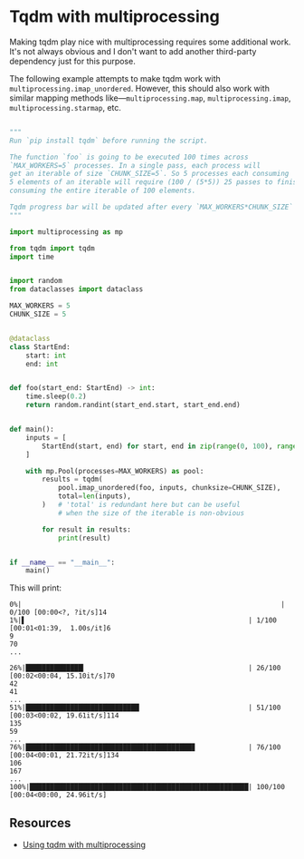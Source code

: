 # Tqdm with multiprocessing

Making tqdm play nice with multiprocessing requires some additional work. It's not always obvious and I don't want to add another third-party dependency just for this purpose.

The following example attempts to make tqdm work with `multiprocessing.imap_unordered`. However, this should also work with similar mapping methods like—`multiprocessing.map`, `multiprocessing.imap`, `multiprocessing.starmap`, etc.



```python

"""
Run `pip install tqdm` before running the script.

The function `foo` is going to be executed 100 times across
`MAX_WORKERS=5` processes. In a single pass, each process will
get an iterable of size `CHUNK_SIZE=5`. So 5 processes each consuming
5 elements of an iterable will require (100 / (5*5)) 25 passes to finish
consuming the entire iterable of 100 elements.

Tqdm progress bar will be updated after every `MAX_WORKERS*CHUNK_SIZE` iterations.
"""

import multiprocessing as mp

from tqdm import tqdm
import time


import random
from dataclasses import dataclass

MAX_WORKERS = 5
CHUNK_SIZE = 5


@dataclass
class StartEnd:
    start: int
    end: int


def foo(start_end: StartEnd) -> int:
    time.sleep(0.2)
    return random.randint(start_end.start, start_end.end)


def main():
    inputs = [
        StartEnd(start, end) for start, end in zip(range(0, 100), range(100, 200))
    ]

    with mp.Pool(processes=MAX_WORKERS) as pool:
        results = tqdm(
            pool.imap_unordered(foo, inputs, chunksize=CHUNK_SIZE),
            total=len(inputs),
        )   # 'total' is redundant here but can be useful
            # when the size of the iterable is non-obvious

        for result in results:
            print(result)


if __name__ == "__main__":
    main()
```

This will print:

```
0%|                                                                | 0/100 [00:00<?, ?it/s]14
1%|▌                                                       | 1/100 [00:01<01:39,  1.00s/it]6
9
70
...

26%|██████████████▎                                        | 26/100 [00:02<00:04, 15.10it/s]70
42
41
...
51%|████████████████████████████                           | 51/100 [00:03<00:02, 19.61it/s]114
135
59
...
76%|█████████████████████████████████████████▊             | 76/100 [00:04<00:01, 21.72it/s]134
106
167
...
100%|██████████████████████████████████████████████████████| 100/100 [00:04<00:00, 24.96it/s]
```

## Resources

* [Using tqdm with multiprocessing](https://stackoverflow.com/questions/58560686/using-tqdm-with-multiprocessing)
